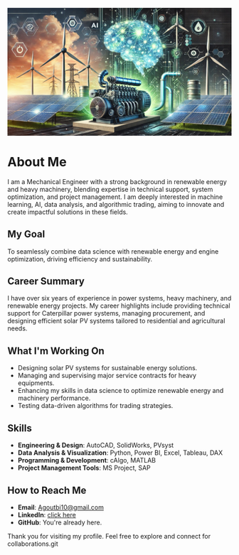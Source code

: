 ![Github Banner](assets/banner_github.jpg)

# About Me

<!--keeping all line length error let me express myself-->
I am a Mechanical Engineer with a strong background in renewable energy and heavy
machinery, blending expertise in technical support, system optimization, and project
management. I am deeply interested in machine learning, AI, data analysis, and
algorithmic trading, aiming to innovate and create impactful solutions in these fields.

## My Goal
<!--keeping all line length error let me express myself-->
To seamlessly combine data science with renewable energy and engine optimization,
driving efficiency and sustainability.

## Career Summary
<!--keeping all line length error let me express myself-->
I have over six years of experience in power systems, heavy machinery, and renewable
energy projects. My career highlights include providing technical support for Caterpillar
power systems, managing procurement, and designing efficient solar PV systems tailored
to residential and agricultural needs.

## What I'm Working On

- Designing solar PV systems for sustainable energy solutions.
- Managing and supervising major service contracts for heavy equipments.  
  <!--keeping all line length error let me express myself-->
- Enhancing my skills in data science to optimize renewable energy and machinery
   performance.
- Testing data-driven algorithms for trading strategies.

## Skills

- **Engineering & Design**: AutoCAD, SolidWorks, PVsyst  
- **Data Analysis & Visualization**: Python, Power BI, Excel, Tableau, DAX  
- **Programming & Development**: cAlgo, MATLAB  
- **Project Management Tools**: MS Project, SAP  

## How to Reach Me
<!--keeping all line length error the link is long-->
- **Email**: <Agoutbi10@gmail.com>  
- **LinkedIn**:
[click here](https://www.linkedin.com/in/ahmed-isameldeen-goutbi-el-hassen-79140a192/)  
- **GitHub**: You're already here.

Thank you for visiting my profile. Feel free to explore and connect for collaborations.git
